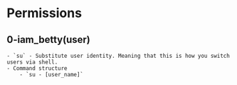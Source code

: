 # Permissions

## 0-iam_betty(user)
	- `su` - Substitute user identity. Meaning that this is how you switch users via shell.
	- Command structure
		- `su - [user_name]`


